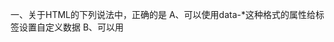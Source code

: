 一、关于HTML的下列说法中，正确的是
A、可以使用data-*这种格式的属性给标签设置自定义数据
B、可以用<title>标签定义文档的标题
C、可以用<audio>标签播放视频画面
D、可以用<iframe>标签来在文档中嵌入另一个文档

答案：A、B、D

二、关于HTML5中的本地存储，下列说法正确的是
A、localStorage能存储字符串，无法直接存储Map等特定结构的数据
B、localStorage中的getItem API是同步的，无需异步等待
C、localStorage是本地存储，与域名无关，因此可以访问到不同源的数据
D、http://example.com 与 https://example.com 的 sessionStorage 相互隔离

答案：A、B、D

三、关于HTML5中的WebSocket，下列说法正确的是
A、WebSocket是全双工通讯的协议，服务器可以主动向客户端推送消息
B、WebSocket是建立在HTTP基础上的协议
C、WebSocket与TCP无关
D、WebSocket的通信原理是Ajax轮询机制

答案：A、B

四、关于canvas与svg的下列说法中，正确的是
A、canvas是一种矢量图，放大不会失真
B、svg是一种矢量图，放大不会失真
C、svg可以单独保存到.svg格式的文件中
D、使用canvas API绘制一条线，这条线可独立支持事件处理器

答案：B、C